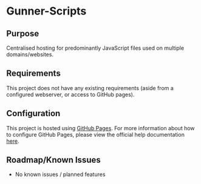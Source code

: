 # Gunner-Scripts

## Purpose

Centralised hosting for predominantly JavaScript files used on multiple domains/websites.

## Requirements

This project does not have any existing requirements (aside from a configured webserver, or access to GitHub pages).

## Configuration

This project is hosted using [GitHub Pages](https://pages.github.com). For more information about how to configure GitHub Pages, please view the official help documentation [here](https://help.github.com/en/categories/github-pages-basics).

## Roadmap/Known Issues

- No known issues / planned features
